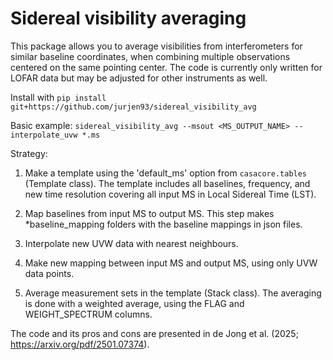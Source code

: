 # Sidereal visibility averaging

This package allows you to average visibilities from interferometers for similar baseline coordinates, when combining multiple observations centered on the same pointing center. 
The code is currently only written for LOFAR data but may be adjusted for other instruments as well.

Install with ```pip install git+https://github.com/jurjen93/sidereal_visibility_avg```

Basic example: 
```sidereal_visibility_avg --msout <MS_OUTPUT_NAME> --interpolate_uvw *.ms```

Strategy:
1) Make a template using the 'default_ms' option from ```casacore.tables``` (Template class).
       The template includes all baselines, frequency, and new time resolution covering all input MS in Local Sidereal Time (LST).

2) Map baselines from input MS to output MS.
    This step makes *baseline_mapping folders with the baseline mappings in json files.

3) Interpolate new UVW data with nearest neighbours.

4) Make new mapping between input MS and output MS, using only UVW data points.

5) Average measurement sets in the template (Stack class).
The averaging is done with a weighted average, using the FLAG and WEIGHT_SPECTRUM columns.


The code and its pros and cons are presented in de Jong et al. (2025; https://arxiv.org/pdf/2501.07374).

